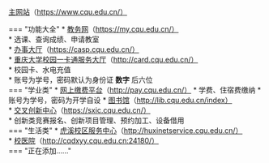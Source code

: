 [主网站](https://www.cqu.edu.cn/)（https://www.cqu.edu.cn/）  

=== "功能大全"
    * [教务网](https://my.cqu.edu.cn/)（https://my.cqu.edu.cn/）  
        * 选课、查询成绩、申请教室  
    * [办事大厅](https://casp.cqu.edu.cn/)（https://casp.cqu.edu.cn/）  
    * [重庆大学校园一卡通服务大厅](http://card.cqu.edu.cn/)（http://card.cqu.edu.cn/）  
        * 校园卡、水电充值  
        * 账号为学号，密码默认为身份证 **数字** 后六位  
=== "学业类"
    * [网上缴费平台](http://pay.cqu.edu.cn/)（http://pay.cqu.edu.cn/）
        * 学费、住宿费缴纳
        * 账号为学号，密码为开学自设
    * [图书馆](http://lib.cqu.edu.cn/index)（http://lib.cqu.edu.cn/index）  
    * [交叉创新中心](https://sxic.cqu.edu.cn/)（https://sxic.cqu.edu.cn/）  
        * 创新类竞赛报名、创新项目管理、预约加工、设备借用  
=== "生活类"
    * [虎溪校区服务中心](http://huxinetservice.cqu.edu.cn/)（http://huxinetservice.cqu.edu.cn/）  
    * [校医院](http://cqdxyy.cqu.edu.cn:24180/)（http://cqdxyy.cqu.edu.cn:24180/）  
=== "正在添加……"